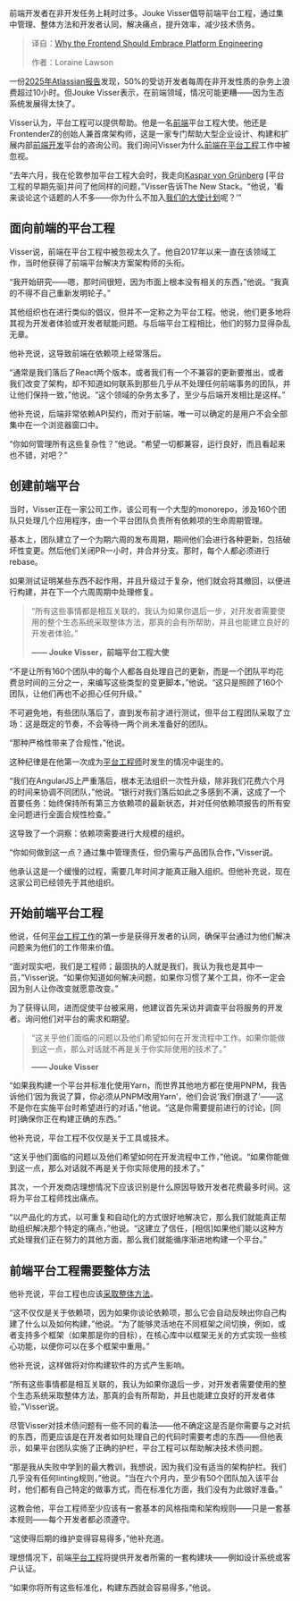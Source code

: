 
<!--
title: 前端为何必须拥抱平台工程？
cover: https://cdn.thenewstack.io/media/2025/09/e2d36e8d-frontend_platform_engineering.jpg
summary: 前端开发者在非开发任务上耗时过多。Jouke Visser倡导前端平台工程，通过集中管理、整体方法和开发者认同，解决痛点，提升效率，减少技术债务。
-->

前端开发者在非开发任务上耗时过多。Jouke Visser倡导前端平台工程，通过集中管理、整体方法和开发者认同，解决痛点，提升效率，减少技术债务。

> 译自：[Why the Frontend Should Embrace Platform Engineering](https://thenewstack.io/why-the-frontend-should-embrace-platform-engineering/)
> 
> 作者：Loraine Lawson

一份[2025年Atlassian报告](https://www.atlassian.com/blog/developer/developer-experience-report-2025)发现，50%的受访开发者每周在非开发性质的杂务上浪费超过10小时。但Jouke Visser表示，在前端领域，情况可能更糟——因为生态系统发展得太快了。

Visser认为，平台工程可以提供帮助。他是一名[前端](https://roadmap.sh/frontend)平台工程大使。他还是FrontenderZ的创始人兼首席架构师，这是一家专门帮助大型企业设计、构建和扩展内部[前端开发](https://thenewstack.io/introduction-to-frontend-development)平台的咨询公司。我们询问Visser为什么[前端在平台工程](https://platformengineering.org/blog/your-platform-has-a-frontend-blind-spot)工作中被忽视。

“去年六月，我在伦敦参加平台工程大会时，我走向[Kaspar von Grünberg](https://www.linkedin.com/in/kvgruenberg/?originalSubdomain=de) [平台工程的早期先驱]并问了他同样的问题，”Visser告诉The New Stack。“他说，‘看来谈论这个话题的人不多——你为什么不加入[我们的大使计划](https://platformengineering.org/ambassador-program)呢？’”

## 面向前端的平台工程

Visser说，前端在平台工程中被忽视太久了。他自2017年以来一直在该领域工作，当时他获得了前端平台解决方案架构师的头衔。

“我开始研究——嗯，那时间很短，因为市面上根本没有相关的东西，”他说。“我真的不得不自己重新发明轮子。”

其他组织也在进行类似的倡议，但并不一定称之为平台工程。他说，他们更多地将其视为开发者体验或开发者赋能问题。与后端平台工程相比，他们的努力显得杂乱无章。

他补充说，这导致前端在依赖项上经常落后。

“通常是我们落后了React两个版本，或者我们有一个不兼容的更新要推出，或者我们改变了架构，却不知道如何联系到那些几乎从不处理任何前端事务的团队，并让他们保持一致，”他说。“这个领域的杂务太多了，至少与后端开发相比是这样。”

他补充说，后端非常依赖API契约，而对于前端，唯一可以确定的是用户不会全部集中在一个浏览器窗口中。

“你如何管理所有这些复杂性？”他说。“希望一切都兼容，运行良好，而且看起来也不错，对吧？”

## 创建前端平台

当时，Visser正在一家公司工作，该公司有一个大型的monorepo，涉及160个团队只处理几个应用程序，由一个平台团队负责所有依赖项的生命周期管理。

基本上，团队建立了一个为期六周的发布周期，期间他们会进行各种更新，包括破坏性变更。然后他们关闭PR一小时，并合并分支。那时，每个人都必须进行rebase。

如果测试证明某些东西不起作用，并且升级过于复杂，他们就会将其撤回，以便进行构建，并在下一个六周周期中处理修复。

> “所有这些事情都是相互关联的，我认为如果你退后一步，对开发者需要使用的整个生态系统采取整体方法，那真的会有所帮助，并且也能建立良好的开发者体验。”
> 
> **—— Jouke Visser，前端平台工程大使**

“不是让所有160个团队中的每个人都各自处理自己的更新，而是一个团队平均花费总时间的三分之一，来编写这些类型的变更脚本，”他说。“这只是照顾了160个团队，让他们再也不必担心任何升级。”

不可避免地，有些团队落后了，直到发布前才进行测试，但平台工程团队采取了立场：这是既定的节奏，不会等待一两个尚未准备好的团队。

“那种严格性带来了合规性，”他说。

这种纪律是在他第一次成为[平台工程师](https://thenewstack.io/tips-for-building-a-platform-engineering-discipline-that-lasts/)时发生的情况中诞生的。

“我们在AngularJS上严重落后，根本无法组织一次性升级，除非我们花费六个月的时间来协调不同团队，”他说。“银行对我们落后如此之多感到不满，这成了一个首要任务：始终保持所有第三方依赖项的最新状态，并对任何依赖项报告的所有安全问题进行全面合规性检查。”

这导致了一个洞察：依赖项需要进行大规模的组织。

“你如何做到这一点？通过集中管理责任，但仍需与产品团队合作，”Visser说。

他承认这是一个缓慢的过程，需要几年时间才能真正融入组织。但他补充说，现在这家公司已经领先于其他组织。

## 开始前端平台工程

他说，任何[平台工程工作](https://thenewstack.io/platform-engineering/platform-engineering-what-is-it-and-who-does-it/)的第一步是获得开发者的认同，确保平台通过为他们解决问题来为他们的工作带来价值。

“面对现实吧，我们是工程师；最固执的人就是我们，我认为我也是其中一员，”Visser说。“如果你知道如何解决问题，如果你习惯了某个工具，你不一定会因为别人让你改变就愿意改变。”

为了获得认同，进而促使平台被采用，他建议首先采访并调查平台将服务的开发者。询问他们对平台的需求和期望。

> “这关乎他们面临的问题以及他们希望如何在开发流程中工作。如果你能做到这一点，那么对话就不再是关于你实际使用的技术了。”
> 
> **—— Jouke Visser**

“如果我构建一个平台并标准化使用Yarn，而世界其他地方都在使用PNPM，我告诉他们‘因为我说了算，你必须从PNPM改用Yarn’，他们会说‘我们倒退了’——这不是你在实施平台时希望进行的对话，”他说。“这是你需要提前进行的讨论，[同时]确保你正在构建正确的东西。”

他补充说，平台工程不仅仅是关于工具或技术。

“这关乎他们面临的问题以及他们希望如何在开发流程中工作，”他说。“如果你能做到这一点，那么对话就不再是关于你实际使用的技术了。”

其次，一个开发商店理想情况下应该识别是什么原因导致开发者花费最多时间。这将为平台工程师找出痛点。

“以产品化的方式，以可重复和自动化的方式很好地解决它，那么我们就能真正帮助组织解决那个特定的痛点，”他说。“这建立了信任，[相信]如果他们能以这种方式处理我们正在努力的其他方面，那么我们就能循序渐进地构建一个平台。”

## 前端平台工程需要整体方法

他补充说，平台工程也应该[采取整体方法](https://thenewstack.io/port-platform-engineering-can-be-the-first-step-in-system-automation/)。

“这不仅仅是关于依赖项，因为如果你谈论依赖项，那么它会自动反映出你自己构建了什么以及如何构建，”他说。“为了能够灵活地在不同框架之间切换，例如，或者支持多个框架（如果那是你的目标），在核心库中以框架无关的方式实现一些核心功能，以便你可以在多个框架中重用。”

他补充说，这样做将对你构建软件的方式产生影响。

“所有这些事情都是相互关联的，我认为如果你退后一步，对开发者需要使用的整个生态系统采取整体方法，那真的会有所帮助，并且也能建立良好的开发者体验，”Visser说。

尽管Visser对技术债问题有一些不同的看法——他不确定这是否是你需要与之对抗的东西，而更应该是在开发者如何处理自己的代码时需要考虑的东西——但他表示，如果平台团队实施了正确的护栏，平台工程可以帮助解决技术债问题。

“那是我从失败中学到的最大教训，我想说，因为我们没有适当的架构护栏。我们几乎没有任何linting规则，”他说。“当在六个月内，至少有50个团队加入该平台时，他们都有自己特定的做事方式，而在标准化方面，我们没有为此做好准备。”

这教会他，平台工程师至少应该有一套基本的风格指南和架构规则——只是一套基本规则——每个开发者都必须遵守。

“这使得后期的维护变得容易得多，”他补充道。

理想情况下，前端[平台工程](https://thenewstack.io/ebooks/platform-engineering/platform-engineering-what-you-need-to-know-now/)将提供开发者所需的一套构建块——例如设计系统或客户认证。

“如果你将所有这些标准化，构建东西就会容易得多，”他说。